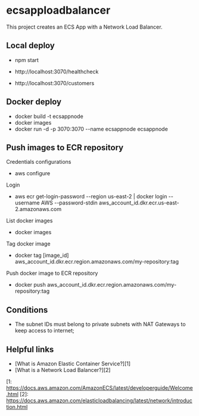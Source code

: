 # ecsapploadbalancer

This project creates an ECS App with a Network Load Balancer.

## Local deploy

- npm start

- http://localhost:3070/healthcheck
- http://localhost:3070/customers

## Docker deploy

- docker build -t ecsappnode
- docker images
- docker run -d -p 3070:3070 --name ecsappnode ecsappnode

## Push images to ECR repository

Credentials configurations
- aws configure

Login
- aws ecr get-login-password --region us-east-2 | docker login --username AWS --password-stdin aws_account_id.dkr.ecr.us-east-2.amazonaws.com 

List docker images
- docker images

Tag docker image
- docker tag [image_id] aws_account_id.dkr.ecr.region.amazonaws.com/my-repository:tag

Push docker image to ECR repository
- docker push aws_account_id.dkr.ecr.region.amazonaws.com/my-repository:tag

## Conditions

- The subnet IDs must belong to private subnets with NAT Gateways to keep access to internet;

## Helpful links

- [What is Amazon Elastic Container Service?][1]
- [What is a Network Load Balancer?][2]

[1: https://docs.aws.amazon.com/AmazonECS/latest/developerguide/Welcome.html
[2]: https://docs.aws.amazon.com/elasticloadbalancing/latest/network/introduction.html

